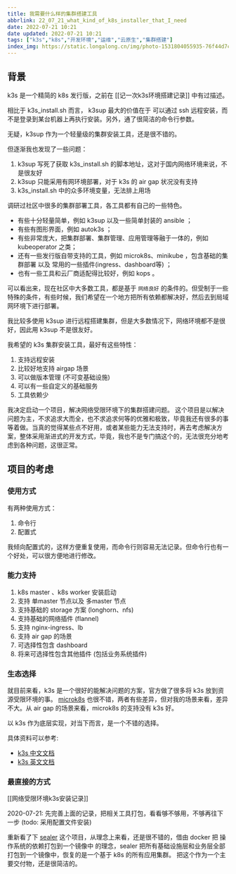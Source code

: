 ```yaml
---
title: 我需要什么样的集群搭建工具
abbrlink: 22_07_21_what_kind_of_k8s_installer_that_I_need
date: 2022-07-21 10:21
date updated: 2022-07-21 10:21
tags: ["k3s","k8s","开发环境","运维","云原生","集群搭建"]
index_img: https://static.longalong.cn/img/photo-1531804055935-76f44d7c3621
---
```


## 背景

k3s 是一个精简的 k8s 发行版，之前在 [[记一次k3s环境搭建记录]] 中有过描述。

相比于 k3s_install.sh 而言， k3sup 最大的价值在于 可以通过 ssh 远程安装，而不是登录到某台机器上再执行安装。另外，通了很简洁的命令行参数。

无疑，k3sup 作为一个轻量级的集群安装工具，还是很不错的。

但逐渐我也发现了一些问题：
1. k3sup 写死了获取 k3s_install.sh 的脚本地址，这对于国内网络环境来说，不是很友好
2. k3sup 只能采用有网环境部署，对于 k3s 的 air gap 状况没有支持
3. k3s_install.sh 中的众多环境变量，无法排上用场


调研过社区中很多的集群部署工具，各工具都有自己的一些特色。
- 有些十分轻量简单，例如 k3sup 以及一些简单封装的 ansible ； 
- 有些有图形界面，例如 autok3s ；
- 有些非常庞大，把集群部署、集群管理、应用管理等融于一体的，例如 kubeoperator 之类；
- 还有一些发行版自带支持的工具，例如 microk8s、minikube ，包含基础的集群部署 以及 常用的一些插件(ingress、dashboard等) ；
- 也有一些工具和云厂商适配得比较好，例如 kops 。


可以看出来，现在社区中大多数工具，都是基于 `网络良好` 的条件的。但受制于一些特殊的条件，有些时候，我们希望在一个地方把所有依赖都解决好，然后去到局域网环境下进行部署。

我比较多使用 k3sup 进行远程搭建集群，但是大多数情况下，网络环境都不是很好，因此用 k3sup 不是很友好。

我希望的 k3s 集群安装工具，最好有这些特性：
1. 支持远程安装
2. 比较好地支持 airgap 场景
3. 可以做版本管理 (不可变基础设施)
4. 可以有一些自定义的基础服务
5. 工具依赖少


我决定启动一个项目，解决网络受限环境下的集群搭建问题。
这个项目是以解决问题为主，不求追求大而全，也不求追求何等的优雅和极致，毕竟我还有很多的事等着做。当真的觉得某些点不好用，或者某些能力无法支持时，再去考虑解决方案，整体采用渐进式的开发方式，毕竟，我也不是专门搞这个的，无法很充分地考虑到各种问题，这很正常。


## 项目的考虑

### 使用方式

有两种使用方式：
1. 命令行
2. 配置式

我倾向配置式的，这样方便重复使用，而命令行则容易无法记录。但命令行也有一个好处，可以很方便地进行修改。

### 能力支持

1. k8s master 、k8s worker 安装启动
2. 支持 单master 节点以及 多master 节点
3. 支持基础的 storage 方案 (longhorn、nfs)
4. 支持基础的网络插件 (flannel)
5. 支持 nginx-ingress、lb
6. 支持 air gap 的场景
7. 可选择性包含 dashboard 
8. 将来可选择性包含其他插件 (包括业务系统插件)


### 生态选择

就目前来看，k3s 是一个很好的能解决问题的方案，官方做了很多将 k3s 放到资源受限环境的事。
[microk8s](https://microk8s.io/docs) 也很不错，两者有些差异，但对我的场景来看，差异不大。从 air gap 的场景来看，microk8s 的支持没有 k3s 好。

以 k3s 作为底层实现，对当下而言，是一个不错的选择。

具体资料可以参考:
- [k3s 中文文档](https://docs.rancher.cn/docs/k3s/_index) 
- [k3s 英文文档](https://rancher.com/docs/k3s/latest/en/)

### 最直接的方式

[[网络受限环境k3s安装记录]]

2020-07-21:  先完善上面的记录，把相关工具打包，看看够不够用，不够再往下一步 (todo: 采用配置文件安装)







重新看了下 [sealer](https://github.com/sealerio/sealer) 这个项目，从理念上来看，还是很不错的，借由 docker 把 操作系统的依赖打包到一个镜像中 的理念，sealer 把所有基础设施层和业务层全部打包到一个镜像中，恢复的是一个基于 k8s 的所有应用集群。
把这个作为一个主要交付物，还是很简洁的。